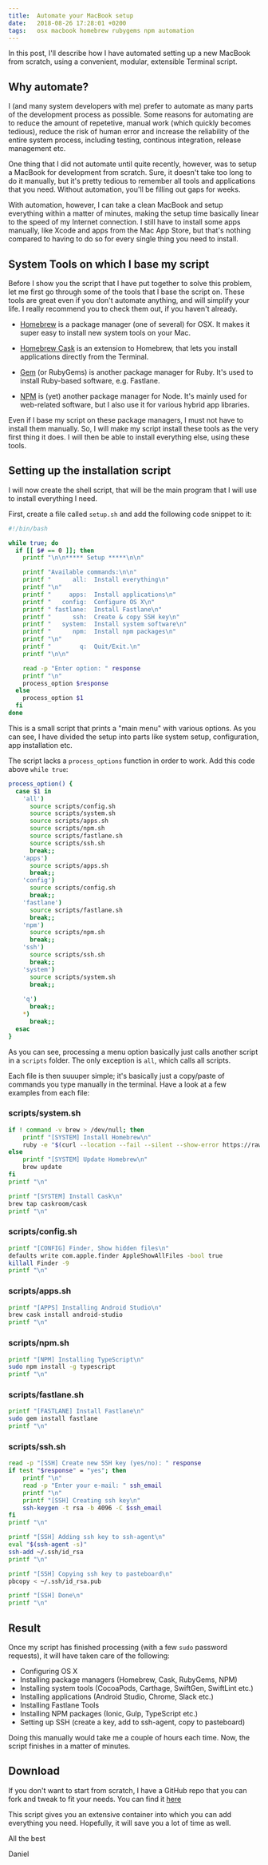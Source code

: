 ```yaml
---
title:  Automate your MacBook setup
date:   2018-08-26 17:28:01 +0200
tags:	osx macbook homebrew rubygems npm automation
---
```


In this post, I'll describe how I have automated setting up a new MacBook from
scratch, using a convenient, modular, extensible Terminal script.


## Why automate?

I (and many system developers with me) prefer to automate as many parts of the
development process as possible. Some reasons for automating are to reduce the
amount of repetetive, manual work (which quickly becomes tedious), reduce the
risk of human error and increase the reliability of the entire system process,
including testing, continous integration, release management etc.

One thing that I did not automate until quite recently, however, was to setup a
MacBook for development from scratch. Sure, it doesn't take too long to do it
manually, but it's pretty tedious to remember all tools and applications that
you need. Without automation, you'll be filling out gaps for weeks.

With automation, however, I can take a clean MacBook and setup everything within
a matter of minutes, making the setup time basically linear to the speed of my
Internet connection. I still have to install some apps manually, like Xcode and
apps from the Mac App Store, but that's nothing compared to having to do so for
every single thing you need to install.


## System Tools on which I base my script

Before I show you the script that I have put together to solve this problem, let
me first go through some of the tools that I base the script on. These tools are
great even if you don't automate anything, and will simplify your life. I really
recommend you to check them out, if you haven't already.

* [Homebrew](https://brew.sh) is a package manager (one of several) for OSX. It
makes it super easy to install new system tools on your Mac.

* [Homebrew Cask](https://github.com/Homebrew/homebrew-cask) is an extension to
Homebrew, that lets you install applications directly from the Terminal.

* [Gem](https://rubygems.org/pages/download) (or RubyGems) is another package
manager for Ruby. It's used to install Ruby-based software, e.g. Fastlane.

* [NPM](https://www.npmjs.com) is (yet) another package manager for Node. It's
mainly used for web-related software, but I also use it for various hybrid app
libraries.

Even if I base my script on these package managers, I must not have to install
them manually. So, I will make my script install these tools as the very first
thing it does. I will then be able to install everything else, using these tools.


## Setting up the installation script

I will now create the shell script, that will be the main program that I will
use to install everything I need.

First, create a file called `setup.sh` and add the following code snippet to it:

```bash
#!/bin/bash

while true; do
  if [[ $# == 0 ]]; then
    printf "\n\n***** Setup *****\n\n"

    printf "Available commands:\n\n"
    printf "      all:  Install everything\n"
    printf "\n"
    printf "     apps:  Install applications\n"
    printf "   config:  Configure OS X\n"
    printf " fastlane:  Install Fastlane\n"
    printf "      ssh:  Create & copy SSH key\n"
    printf "   system:  Install system software\n"
    printf "      npm:  Install npm packages\n"
    printf "\n"
    printf "        q:  Quit/Exit.\n"
    printf "\n\n"

    read -p "Enter option: " response
    printf "\n"
    process_option $response
  else
    process_option $1
  fi
done
```

This is a small script that prints a "main menu" with various options. As you
can see, I have divided the setup into parts like system setup, configuration,
app installation etc.

The script lacks a `process_options` function in order to work. Add this code
above `while true`:


```bash
process_option() {
  case $1 in
    'all')
      source scripts/config.sh
      source scripts/system.sh
      source scripts/apps.sh
      source scripts/npm.sh
      source scripts/fastlane.sh
      source scripts/ssh.sh
      break;;
    'apps')
      source scripts/apps.sh
      break;;
    'config')
      source scripts/config.sh
      break;;
    'fastlane')
      source scripts/fastlane.sh
      break;;
    'npm')
      source scripts/npm.sh
      break;;
    'ssh')
      source scripts/ssh.sh
      break;;
    'system')
      source scripts/system.sh
      break;;
      
    'q')
      break;;
    *)
      break;;
  esac
}
```

As you can see, processing a menu option basically just calls another script in
a `scripts` folder. The only exception is `all`, which calls all scripts.

Each file is then suuuper simple; it's basically just a copy/paste of commands
you type manually in the terminal. Have a look at a few examples from each file:


### scripts/system.sh

```bash
if ! command -v brew > /dev/null; then
    printf "[SYSTEM] Install Homebrew\n"
    ruby -e "$(curl --location --fail --silent --show-error https://raw.githubusercontent.com/Homebrew/install/master/install)"
else
    printf "[SYSTEM] Update Homebrew\n"
    brew update
fi
printf "\n"

printf "[SYSTEM] Install Cask\n"
brew tap caskroom/cask
printf "\n"
```

### scripts/config.sh

```bash
printf "[CONFIG] Finder, Show hidden files\n"
defaults write com.apple.finder AppleShowAllFiles -bool true
killall Finder -9
printf "\n"
```

### scripts/apps.sh

```bash
printf "[APPS] Installing Android Studio\n"
brew cask install android-studio
printf "\n"
```

### scripts/npm.sh

```bash
printf "[NPM] Installing TypeScript\n"
sudo npm install -g typescript
printf "\n"
```

### scripts/fastlane.sh

```bash
printf "[FASTLANE] Install Fastlane\n"
sudo gem install fastlane 
printf "\n"
```

### scripts/ssh.sh

```bash
read -p "[SSH] Create new SSH key (yes/no): " response
if test "$response" = "yes"; then
	printf "\n"
	read -p "Enter your e-mail: " ssh_email
	printf "\n"
    printf "[SSH] Creating ssh key\n"
    ssh-keygen -t rsa -b 4096 -C $ssh_email
fi
printf "\n"

printf "[SSH] Adding ssh key to ssh-agent\n"
eval "$(ssh-agent -s)"
ssh-add ~/.ssh/id_rsa
printf "\n"

printf "[SSH] Copying ssh key to pasteboard\n"
pbcopy < ~/.ssh/id_rsa.pub

printf "[SSH] Done\n"
printf "\n"
```


## Result

Once my script has finished processing (with a few `sudo` password requests), it
will have taken care of the following:

* Configuring OS X
* Installing package managers (Homebrew, Cask, RubyGems, NPM)
* Installing system tools (CocoaPods, Carthage, SwiftGen, SwiftLint etc.)
* Installing applications (Android Studio, Chrome, Slack etc.)
* Installing Fastlane Tools
* Installing NPM packages (Ionic, Gulp, TypeScript etc.)
* Setting up SSH (create a key, add to ssh-agent, copy to pasteboard)

Doing this manually would take me a couple of hours each time. Now, the script
finishes in a matter of minutes.


## Download

If you don't want to start from scratch, I have a GitHub repo that you can fork
and tweak to fit your needs. You can find it [here](https://github.com/danielsaidi/osx)

This script gives you an extensive container into which you can add everything
you need. Hopefully, it will save you a lot of time as well.

All the best

Daniel

